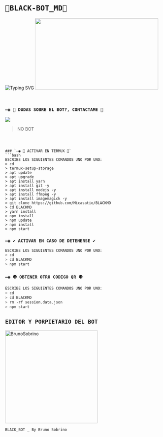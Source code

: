 # `💠BLACK-BOT_MD💠`


![Typing SVG](https://readme-typing-svg.demolab.com?font=Fira+Code&pause=1000&color=00CB22&width=435&lines=Dame+una+estrella+⭐+porfa👻++:)
<img src="https://c.tenor.com/D2H0hPltOdYAAAAM/golden-boy-fake-keyboard-programing-coding-paper-book.gif" width="400" height="230"/>
</div>
<br>

### `—◉ 🔰 DUDAS SOBRE EL BOT?, CONTACTAME 🔰`
<a href="http://wa.me/595983186566" target="blank"><img src="https://img.shields.io/badge/CREADOR 👻-25D366?style=for-the-badge&logo=whatsapp&logoColor=white" /></a>
> NO BOT


```



### `—◉ 👾 ACTIVAR EN TERMUX 👾`
```bash
ESCRIBE LOS SIGUIENTES COMANDOS UNO POR UNO:
> cd
> termux-setup-storage
> apt update 
> apt upgrade 
> apt install yarn 
> apt install git -y
> apt install nodejs -y
> apt install ffmpeg -y
> apt install imagemagick -y
> git clone https://github.com/Micasatio/BLACKMD
> cd BLACKMD 
> yarn install
> npm install
> npm update
> npm install
> npm start
```

### `—◉ ✔️ ACTIVAR EN CASO DE DETENERSE ✔️`
```bash
ESCRIBE LOS SIGUIENTES COMANDOS UNO POR UNO:
> cd 
> cd BLACKMD
> npm start
```

### `—◉ 👽 OBTENER OTRO CODIGO QR 👽`
```bash
ESCRIBE LOS SIGUIENTES COMANDOS UNO POR UNO:
> cd 
> cd BLACKMD
> rm -rf session.data.json
> npm start
```

## `EDITOR Y PORPIETARIO DEL BOT` 
<a href="https://github.com/Micasatio"><img src="https://github.com/Micasatio.png" width="300" height="300" alt="BrunoSobrino"/></a>

`BLACK_BOT _ By Bruno Sobrino`
